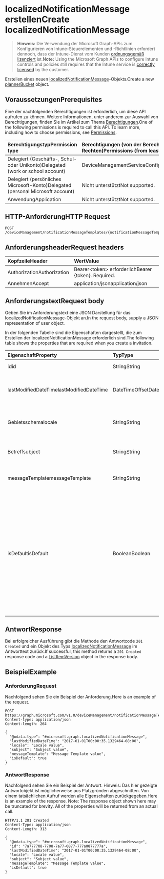 # <a name="create-localizednotificationmessage"></a><span data-ttu-id="bf518-101">localizedNotificationMessage erstellen</span><span class="sxs-lookup"><span data-stu-id="bf518-101">Create localizedNotificationMessage</span></span>

> <span data-ttu-id="bf518-102">**Hinweis:** Die Verwendung der Microsoft Graph-APIs zum Konfigurieren von Intune-Steuerelementen und -Richtlinien erfordert dennoch, dass der Intune-Dienst vom Kunden [ordnungsgemäß lizenziert](https://go.microsoft.com/fwlink/?linkid=839381) ist.</span><span class="sxs-lookup"><span data-stu-id="bf518-102">**Note:** Using the Microsoft Graph APIs to configure Intune controls and policies still requires that the Intune service is [correctly licensed](https://go.microsoft.com/fwlink/?linkid=839381) by the customer.</span></span>

<span data-ttu-id="bf518-103">Erstellen eines neuen [localizedNotificationMessage](../resources/intune_notification_localizednotificationmessage.md)-Objekts.</span><span class="sxs-lookup"><span data-stu-id="bf518-103">Create a new [plannerBucket](../resources/intune_notification_localizednotificationmessage.md) object.</span></span>
## <a name="prerequisites"></a><span data-ttu-id="bf518-104">Voraussetzungen</span><span class="sxs-lookup"><span data-stu-id="bf518-104">Prerequisites</span></span>
<span data-ttu-id="bf518-p101">Eine der nachfolgenden Berechtigungen ist erforderlich, um diese API aufrufen zu können. Weitere Informationen, unter anderem zur Auswahl von Berechtigungen, finden Sie im Artikel zum Thema [Berechtigungen](../../../concepts/permissions_reference.md).</span><span class="sxs-lookup"><span data-stu-id="bf518-p101">One of the following permissions is required to call this API. To learn more, including how to choose permissions, see [Permissions](../../../concepts/permissions_reference.md).</span></span>

|<span data-ttu-id="bf518-107">Berechtigungstyp</span><span class="sxs-lookup"><span data-stu-id="bf518-107">Permission type</span></span>|<span data-ttu-id="bf518-108">Berechtigungen (von der Berechtigung mit den meisten Rechten zu der mit den wenigsten Rechten)</span><span class="sxs-lookup"><span data-stu-id="bf518-108">Permissions (from least to most privileged)</span></span>|
|:---|:---|
|<span data-ttu-id="bf518-109">Delegiert (Geschäfts-, Schul- oder Unikonto)</span><span class="sxs-lookup"><span data-stu-id="bf518-109">Delegated (work or school account)</span></span>|<span data-ttu-id="bf518-110">DeviceManagementServiceConfig.ReadWrite.All</span><span class="sxs-lookup"><span data-stu-id="bf518-110">DeviceManagementServiceConfig.ReadWrite.All</span></span>|
|<span data-ttu-id="bf518-111">Delegiert (persönliches Microsoft-Konto)</span><span class="sxs-lookup"><span data-stu-id="bf518-111">Delegated (personal Microsoft account)</span></span>|<span data-ttu-id="bf518-112">Nicht unterstützt</span><span class="sxs-lookup"><span data-stu-id="bf518-112">Not supported.</span></span>|
|<span data-ttu-id="bf518-113">Anwendung</span><span class="sxs-lookup"><span data-stu-id="bf518-113">Application</span></span>|<span data-ttu-id="bf518-114">Nicht unterstützt</span><span class="sxs-lookup"><span data-stu-id="bf518-114">Not supported.</span></span>|

## <a name="http-request"></a><span data-ttu-id="bf518-115">HTTP-Anforderung</span><span class="sxs-lookup"><span data-stu-id="bf518-115">HTTP Request</span></span>
<!-- {
  "blockType": "ignored"
}
-->
``` http
POST /deviceManagement/notificationMessageTemplates/{notificationMessageTemplateId}/localizedNotificationMessages
```

## <a name="request-headers"></a><span data-ttu-id="bf518-116">Anforderungsheader</span><span class="sxs-lookup"><span data-stu-id="bf518-116">Request headers</span></span>
|<span data-ttu-id="bf518-117">Kopfzeile</span><span class="sxs-lookup"><span data-stu-id="bf518-117">Header</span></span>|<span data-ttu-id="bf518-118">Wert</span><span class="sxs-lookup"><span data-stu-id="bf518-118">Value</span></span>|
|:---|:---|
|<span data-ttu-id="bf518-119">Authorization</span><span class="sxs-lookup"><span data-stu-id="bf518-119">Authorization</span></span>|<span data-ttu-id="bf518-120">Bearer&lt;token&gt; erforderlich</span><span class="sxs-lookup"><span data-stu-id="bf518-120">Bearer {token}. Required.</span></span>|
|<span data-ttu-id="bf518-121">Annehmen</span><span class="sxs-lookup"><span data-stu-id="bf518-121">Accept</span></span>|<span data-ttu-id="bf518-122">application/json</span><span class="sxs-lookup"><span data-stu-id="bf518-122">application/json</span></span>|

## <a name="request-body"></a><span data-ttu-id="bf518-123">Anforderungstext</span><span class="sxs-lookup"><span data-stu-id="bf518-123">Request body</span></span>
<span data-ttu-id="bf518-124">Geben Sie im Anforderungstext eine JSON Darstellung für das localizedNotificationMessage-Objekt an.</span><span class="sxs-lookup"><span data-stu-id="bf518-124">In the request body, supply a JSON representation of user object.</span></span>

<span data-ttu-id="bf518-125">In der folgenden Tabelle sind die Eigenschaften dargestellt, die zum Erstellen der localizedNotificationMessage erforderlich sind.</span><span class="sxs-lookup"><span data-stu-id="bf518-125">The following table shows the properties that are required when you create a invitation.</span></span>

|<span data-ttu-id="bf518-126">Eigenschaft</span><span class="sxs-lookup"><span data-stu-id="bf518-126">Property</span></span>|<span data-ttu-id="bf518-127">Typ</span><span class="sxs-lookup"><span data-stu-id="bf518-127">Type</span></span>|<span data-ttu-id="bf518-128">Beschreibung</span><span class="sxs-lookup"><span data-stu-id="bf518-128">Description</span></span>|
|:---|:---|:---|
|<span data-ttu-id="bf518-129">id</span><span class="sxs-lookup"><span data-stu-id="bf518-129">id</span></span>|<span data-ttu-id="bf518-130">String</span><span class="sxs-lookup"><span data-stu-id="bf518-130">String</span></span>|<span data-ttu-id="bf518-131">Schlüssel der Entität</span><span class="sxs-lookup"><span data-stu-id="bf518-131">Key of the setting.</span></span>|
|<span data-ttu-id="bf518-132">lastModifiedDateTime</span><span class="sxs-lookup"><span data-stu-id="bf518-132">lastModifiedDateTime</span></span>|<span data-ttu-id="bf518-133">DateTimeOffset</span><span class="sxs-lookup"><span data-stu-id="bf518-133">DateTimeOffset</span></span>|<span data-ttu-id="bf518-134">Datum und Uhrzeit der letzten Änderung des Objekts.</span><span class="sxs-lookup"><span data-stu-id="bf518-134">Indicates the date the object was last modified.</span></span>|
|<span data-ttu-id="bf518-135">Gebietsschema</span><span class="sxs-lookup"><span data-stu-id="bf518-135">locale</span></span>|<span data-ttu-id="bf518-136">String</span><span class="sxs-lookup"><span data-stu-id="bf518-136">String</span></span>|<span data-ttu-id="bf518-137">Das Gebietsschema für das diese Nachricht bestimmt ist.</span><span class="sxs-lookup"><span data-stu-id="bf518-137">The Locale for which this message is destined.</span></span>|
|<span data-ttu-id="bf518-138">Betreff</span><span class="sxs-lookup"><span data-stu-id="bf518-138">subject</span></span>|<span data-ttu-id="bf518-139">String</span><span class="sxs-lookup"><span data-stu-id="bf518-139">String</span></span>|<span data-ttu-id="bf518-140">Die Vorlage für den Betreff der Nachricht.</span><span class="sxs-lookup"><span data-stu-id="bf518-140">The Message Template Subject.</span></span>|
|<span data-ttu-id="bf518-141">messageTemplate</span><span class="sxs-lookup"><span data-stu-id="bf518-141">messageTemplate</span></span>|<span data-ttu-id="bf518-142">String</span><span class="sxs-lookup"><span data-stu-id="bf518-142">String</span></span>|<span data-ttu-id="bf518-143">Die Vorlage für den Inhalt der Nachricht.</span><span class="sxs-lookup"><span data-stu-id="bf518-143">The Message Template content.</span></span>|
|<span data-ttu-id="bf518-144">isDefault</span><span class="sxs-lookup"><span data-stu-id="bf518-144">isDefault</span></span>|<span data-ttu-id="bf518-145">Boolean</span><span class="sxs-lookup"><span data-stu-id="bf518-145">Boolean</span></span>|<span data-ttu-id="bf518-146">Die Kennzeichnung gibt an, ob dies das Standard-Gebietsschema für die Fallbacksprache ist.</span><span class="sxs-lookup"><span data-stu-id="bf518-146">Flag to indicate whether or not this is the default locale for language fallback.</span></span> <span data-ttu-id="bf518-147">Dieser Kennzeichnung kann nur festgelegt werden.</span><span class="sxs-lookup"><span data-stu-id="bf518-147">This flag can only be set.</span></span> <span data-ttu-id="bf518-148">Um die Festlegung aufzuheben, setzen Sie diese Eigenschaft bei einer anderen lokalisierten Benachrichtigung auf „true“.</span><span class="sxs-lookup"><span data-stu-id="bf518-148">To unset, set this property to true on another Localized Notification Message.</span></span>|



## <a name="response"></a><span data-ttu-id="bf518-149">Antwort</span><span class="sxs-lookup"><span data-stu-id="bf518-149">Response</span></span>
<span data-ttu-id="bf518-150">Bei erfolgreicher Ausführung gibt die Methode den Antwortcode `201 Created` und ein Objekt des Typs [localizedNotificationMessage](../resources/intune_notification_localizednotificationmessage.md) im Antworttext zurück.</span><span class="sxs-lookup"><span data-stu-id="bf518-150">If successful, this method returns a `201 Created` response code and a [ListItemVersion](../resources/intune_notification_localizednotificationmessage.md) object in the response body.</span></span>

## <a name="example"></a><span data-ttu-id="bf518-151">Beispiel</span><span class="sxs-lookup"><span data-stu-id="bf518-151">Example</span></span>
### <a name="request"></a><span data-ttu-id="bf518-152">Anforderung</span><span class="sxs-lookup"><span data-stu-id="bf518-152">Request</span></span>
<span data-ttu-id="bf518-153">Nachfolgend sehen Sie ein Beispiel der Anforderung.</span><span class="sxs-lookup"><span data-stu-id="bf518-153">Here is an example of the request.</span></span>
``` http
POST https://graph.microsoft.com/v1.0/deviceManagement/notificationMessageTemplates/{notificationMessageTemplateId}/localizedNotificationMessages
Content-type: application/json
Content-length: 264

{
  "@odata.type": "#microsoft.graph.localizedNotificationMessage",
  "lastModifiedDateTime": "2017-01-01T00:00:35.1329464-08:00",
  "locale": "Locale value",
  "subject": "Subject value",
  "messageTemplate": "Message Template value",
  "isDefault": true
}
```

### <a name="response"></a><span data-ttu-id="bf518-154">Antwort</span><span class="sxs-lookup"><span data-stu-id="bf518-154">Response</span></span>
<span data-ttu-id="bf518-p103">Nachfolgend sehen Sie ein Beispiel der Antwort. Hinweis: Das hier gezeigte Antwortobjekt ist möglicherweise aus Platzgründen abgeschnitten. Von einem tatsächlichen Aufruf werden alle Eigenschaften zurückgegeben.</span><span class="sxs-lookup"><span data-stu-id="bf518-p103">Here is an example of the response. Note: The response object shown here may be truncated for brevity. All of the properties will be returned from an actual call.</span></span>
``` http
HTTP/1.1 201 Created
Content-Type: application/json
Content-Length: 313

{
  "@odata.type": "#microsoft.graph.localizedNotificationMessage",
  "id": "7a777708-7708-7a77-0877-777a0877777a",
  "lastModifiedDateTime": "2017-01-01T00:00:35.1329464-08:00",
  "locale": "Locale value",
  "subject": "Subject value",
  "messageTemplate": "Message Template value",
  "isDefault": true
}
```



